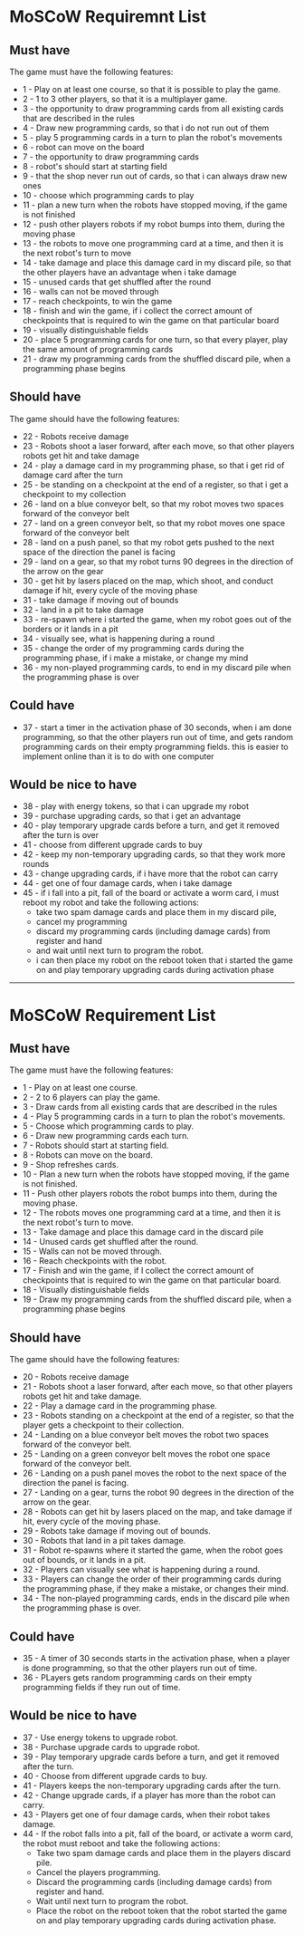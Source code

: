 # MoSCoW Requiremnt List

## Must have

The game must have the following features:

- 1 - Play on at least one course, so that it is possible to play the game.
- 2 - 1 to 3 other players, so that it is a multiplayer game.
- 3 - the opportunity to draw programming cards from all existing cards that are described in the rules
- 4 - Draw new programming cards, so that i do not run out of them
- 5 - play 5 programming cards in a turn to plan the robot's movements
- 6 - robot can move on the board
- 7 - the opportunity to draw programming cards
- 8 - robot's should start at starting field
- 9 - that the shop never run out of cards, so that i can always draw new ones
- 10 - choose which programming cards to play
- 11 - plan a new turn when the robots have stopped moving, if the game is not finished
- 12 - push other players robots if my robot bumps into them, during the moving phase
- 13 - the robots to move one programming card at a time, and then it is the next robot's turn to move
- 14 - take damage and place this damage card in my discard pile, so that the other players have an advantage when i take damage
- 15 - unused cards that get shuffled after the round
- 16 - walls can not be moved through
- 17 - reach checkpoints, to win the game
- 18 - finish and win the game, if i collect the correct amount of checkpoints that is required to win the game on that particular board
- 19 - visually distinguishable fields
- 20 - place 5 programming cards for one turn, so that every player, play the same amount of programming cards
- 21 - draw my programming cards from the shuffled discard pile, when a programming phase begins

## Should have

The game should have the following features:

- 22 - Robots receive damage
- 23 - Robots shoot a laser forward, after each move, so that other players robots get hit and take damage 
- 24 - play a damage card in my programming phase, so that i get rid of damage card after the turn
- 25 - be standing on a checkpoint at the end of a register, so that i get a checkpoint to my collection
- 26 - land on a blue conveyor belt, so that my robot moves two spaces forward of the conveyor belt
- 27 - land on a green conveyor belt, so that my robot moves one space forward of the conveyor belt
- 28 - land on a push panel, so that my robot gets pushed to the next space of the direction the panel is facing
- 29 - land on a gear, so that my robot turns 90 degrees in the direction of the arrow on the gear
- 30 - get hit by lasers placed on the map, which shoot, and conduct damage if hit, every cycle of the moving phase
- 31 - take damage if moving out of bounds
- 32 - land in a pit to take damage
- 33 - re-spawn where i started the game, when my robot goes out of the borders or it lands in a pit
- 34 - visually see, what is happening during a round
- 35 - change the order of my programming cards during the programming phase, if i make a mistake, or change my mind
- 36 - my non-played programming cards, to end in my discard pile when the programming phase is over

## Could have

- 37 - start a timer in the activation phase of 30 seconds, when i am done programming, so that the other players run out of time, and gets random programming cards on their empty programming fields. this is easier to implement online than it is to do with one computer

## Would be nice to have

- 38 - play with energy tokens, so that i can upgrade my robot
- 39 - purchase upgrading cards, so that i get an advantage
- 40 - play temporary upgrade cards before a turn, and get it removed after the turn is over
- 41 - choose from different upgrade cards to buy
- 42 - keep my non-temporary upgrading cards, so that they work more rounds
- 43 - change upgrading cards, if i have more that the robot can carry
- 44 - get one of four damage cards, when i take damage
- 45 - if i fall into a pit, fall of the board or activate a worm card, i must reboot my robot and take the following actions:
    - take two spam damage cards and place them in my discard pile,
    - cancel my programming
    - discard my programming cards (including damage cards) from register and hand
    - and wait until next turn to program the robot.
    - i can then place my robot on the reboot token that i started the game on and play temporary upgrading cards during activation phase


---------------------------------------------------------------------------------------------------------------------------------------------

# MoSCoW Requirement List

## Must have

The game must have the following features:

- 1 - Play on at least one course.
- 2 - 2 to 6 players can play the game.
- 3 - Draw cards from all existing cards that are described in the rules
- 4 - Play 5 programming cards in a turn to plan the robot's movements. 
- 5 - Choose which programming cards to play.
- 6 - Draw new programming cards each turn.
- 7 - Robots should start at starting field.
- 8 - Robots can move on the board.
- 9 - Shop refreshes cards.
- 10 - Plan a new turn when the robots have stopped moving, if the game is not finished.
- 11 - Push other players robots the robot bumps into them, during the moving phase.
- 12 - The robots moves one programming card at a time, and then it is the next robot's turn to move.
- 13 - Take damage and place this damage card in the discard pile
- 14 - Unused cards get shuffled after the round.
- 15 - Walls can not be moved through.
- 16 - Reach checkpoints with the robot.
- 17 - Finish and win the game, if I collect the correct amount of checkpoints that is required to win the game on that particular board.
- 18 - Visually distinguishable fields
- 19 - Draw my programming cards from the shuffled discard pile, when a programming phase begins

## Should have

The game should have the following features:

- 20 - Robots receive damage
- 21 - Robots shoot a laser forward, after each move, so that other players robots get hit and take damage.
- 22 - Play a damage card in the programming phase.
- 23 - Robots standing on a checkpoint at the end of a register, so that the player gets a checkpoint to their collection.
- 24 - Landing on a blue conveyor belt moves the robot two spaces forward of the conveyor belt.
- 25 - Landing on a green conveyor belt moves the robot one space forward of the conveyor belt.
- 26 - Landing on a push panel moves the robot to the next space of the direction the panel is facing.
- 27 - Landing on a gear, turns the robot 90 degrees in the direction of the arrow on the gear.
- 28 - Robots can get hit by lasers placed on the map, and take damage if hit, every cycle of the moving phase.
- 29 - Robots take damage if moving out of bounds.
- 30 - Robots that land  in a pit takes damage.
- 31 - Robot re-spawns where it started the game, when the robot goes out of bounds, or it lands in a pit.
- 32 - Players can visually see what is happening during a round.
- 33 - Players can change the order of their programming cards during the programming phase, if they make a mistake, or changes their mind.
- 34 - The non-played programming cards, ends in the discard pile when the programming phase is over.

## Could have

- 35 - A timer of 30 seconds starts in the activation phase, when a player is done programming, so that the other players run out of time. 
- 36 - PLayers gets random programming cards on their empty programming fields if they run out of time.

## Would be nice to have

- 37 - Use energy tokens to upgrade robot.
- 38 - Purchase upgrade cards to upgrade robot.
- 39 - Play temporary upgrade cards before a turn, and get it removed after the turn.
- 40 - Choose from different upgrade cards to buy.
- 41 - Players keeps the non-temporary upgrading cards after the turn.
- 42 - Change upgrade cards, if a player has more than the robot can carry.
- 43 - Players get one of four damage cards, when their robot takes damage.
- 44 - If the robot falls into a pit, fall of the board, or activate a worm card, the robot must reboot and take the following actions:
  - Take two spam damage cards and place them in the players discard pile.
  - Cancel the players programming.
  - Discard the programming cards (including damage cards) from register and hand.
  - Wait until next turn to program the robot.
  - Place the robot on the reboot token that the robot started the game on and play temporary upgrading cards during activation phase.

